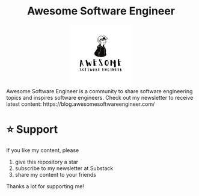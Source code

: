 <div align="center" width="100%">
    <h1>Awesome Software Engineer</h1>
    <img width="33%" src="./assets/awesome-software-engineer.png">
</div>
Awesome Software Engineer is a community to share software engineering topics and inspires software engineers. Check out my newsletter to receive latest content: https://blog.awesomesoftwareengineer.com/

# ⭐ Support
If you like my content, please

1. give this repository a star
2. subscribe to my newsletter at Substack
3. share my content to your friends

Thanks a lot for supporting me!